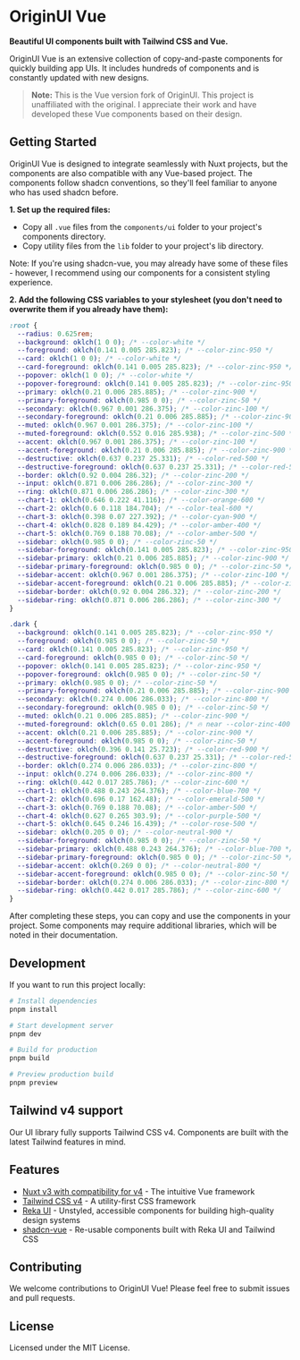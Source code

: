 # OriginUI Vue

**Beautiful UI components built with Tailwind CSS and Vue.**

OriginUI Vue is an extensive collection of copy-and-paste components for quickly building app UIs. It includes hundreds of components and is constantly updated with new designs.

> **Note:** This is the Vue version fork of OriginUI. This project is unaffiliated with the original. I appreciate their work and have developed these Vue components based on their design.

## Getting Started

OriginUI Vue is designed to integrate seamlessly with Nuxt projects, but the components are also compatible with any Vue-based project. The components follow shadcn conventions, so they'll feel familiar to anyone who has used shadcn before.

**1\. Set up the required files:**

- Copy all `.vue` files from the `components/ui` folder to your project's components directory.
- Copy utility files from the `lib` folder to your project's lib directory.

Note: If you're using shadcn-vue, you may already have some of these files - however, I recommend using our components for a consistent styling experience.

**2\. Add the following CSS variables to your stylesheet (you don't need to overwrite them if you already have them):**

```css
:root {
  --radius: 0.625rem;
  --background: oklch(1 0 0); /* --color-white */
  --foreground: oklch(0.141 0.005 285.823); /* --color-zinc-950 */
  --card: oklch(1 0 0); /* --color-white */
  --card-foreground: oklch(0.141 0.005 285.823); /* --color-zinc-950 */
  --popover: oklch(1 0 0); /* --color-white */
  --popover-foreground: oklch(0.141 0.005 285.823); /* --color-zinc-950 */
  --primary: oklch(0.21 0.006 285.885); /* --color-zinc-900 */
  --primary-foreground: oklch(0.985 0 0); /* --color-zinc-50 */
  --secondary: oklch(0.967 0.001 286.375); /* --color-zinc-100 */
  --secondary-foreground: oklch(0.21 0.006 285.885); /* --color-zinc-900 */
  --muted: oklch(0.967 0.001 286.375); /* --color-zinc-100 */
  --muted-foreground: oklch(0.552 0.016 285.938); /* --color-zinc-500 */
  --accent: oklch(0.967 0.001 286.375); /* --color-zinc-100 */
  --accent-foreground: oklch(0.21 0.006 285.885); /* --color-zinc-900 */
  --destructive: oklch(0.637 0.237 25.331); /* --color-red-500 */
  --destructive-foreground: oklch(0.637 0.237 25.331); /* --color-red-500 */
  --border: oklch(0.92 0.004 286.32); /* --color-zinc-200 */
  --input: oklch(0.871 0.006 286.286); /* --color-zinc-300 */
  --ring: oklch(0.871 0.006 286.286); /* --color-zinc-300 */
  --chart-1: oklch(0.646 0.222 41.116); /* --color-orange-600 */
  --chart-2: oklch(0.6 0.118 184.704); /* --color-teal-600 */
  --chart-3: oklch(0.398 0.07 227.392); /* --color-cyan-900 */
  --chart-4: oklch(0.828 0.189 84.429); /* --color-amber-400 */
  --chart-5: oklch(0.769 0.188 70.08); /* --color-amber-500 */
  --sidebar: oklch(0.985 0 0); /* --color-zinc-50 */
  --sidebar-foreground: oklch(0.141 0.005 285.823); /* --color-zinc-950 */
  --sidebar-primary: oklch(0.21 0.006 285.885); /* --color-zinc-900 */
  --sidebar-primary-foreground: oklch(0.985 0 0); /* --color-zinc-50 */
  --sidebar-accent: oklch(0.967 0.001 286.375); /* --color-zinc-100 */
  --sidebar-accent-foreground: oklch(0.21 0.006 285.885); /* --color-zinc-900 */
  --sidebar-border: oklch(0.92 0.004 286.32); /* --color-zinc-200 */
  --sidebar-ring: oklch(0.871 0.006 286.286); /* --color-zinc-300 */
}

.dark {
  --background: oklch(0.141 0.005 285.823); /* --color-zinc-950 */
  --foreground: oklch(0.985 0 0); /* --color-zinc-50 */
  --card: oklch(0.141 0.005 285.823); /* --color-zinc-950 */
  --card-foreground: oklch(0.985 0 0); /* --color-zinc-50 */
  --popover: oklch(0.141 0.005 285.823); /* --color-zinc-950 */
  --popover-foreground: oklch(0.985 0 0); /* --color-zinc-50 */
  --primary: oklch(0.985 0 0); /* --color-zinc-50 */
  --primary-foreground: oklch(0.21 0.006 285.885); /* --color-zinc-900 */
  --secondary: oklch(0.274 0.006 286.033); /* --color-zinc-800 */
  --secondary-foreground: oklch(0.985 0 0); /* --color-zinc-50 */
  --muted: oklch(0.21 0.006 285.885); /* --color-zinc-900 */
  --muted-foreground: oklch(0.65 0.01 286); /* 🔥 near --color-zinc-400 */
  --accent: oklch(0.21 0.006 285.885); /* --color-zinc-900 */
  --accent-foreground: oklch(0.985 0 0); /* --color-zinc-50 */
  --destructive: oklch(0.396 0.141 25.723); /* --color-red-900 */
  --destructive-foreground: oklch(0.637 0.237 25.331); /* --color-red-500 */
  --border: oklch(0.274 0.006 286.033); /* --color-zinc-800 */
  --input: oklch(0.274 0.006 286.033); /* --color-zinc-800 */
  --ring: oklch(0.442 0.017 285.786); /* --color-zinc-600 */
  --chart-1: oklch(0.488 0.243 264.376); /* --color-blue-700 */
  --chart-2: oklch(0.696 0.17 162.48); /* --color-emerald-500 */
  --chart-3: oklch(0.769 0.188 70.08); /* --color-amber-500 */
  --chart-4: oklch(0.627 0.265 303.9); /* --color-purple-500 */
  --chart-5: oklch(0.645 0.246 16.439); /* --color-rose-500 */
  --sidebar: oklch(0.205 0 0); /* --color-neutral-900 */
  --sidebar-foreground: oklch(0.985 0 0); /* --color-zinc-50 */
  --sidebar-primary: oklch(0.488 0.243 264.376); /* --color-blue-700 */
  --sidebar-primary-foreground: oklch(0.985 0 0); /* --color-zinc-50 */
  --sidebar-accent: oklch(0.269 0 0); /* --color-neutral-800 */
  --sidebar-accent-foreground: oklch(0.985 0 0); /* --color-zinc-50 */
  --sidebar-border: oklch(0.274 0.006 286.033); /* --color-zinc-800 */
  --sidebar-ring: oklch(0.442 0.017 285.786); /* --color-zinc-600 */
}
```

After completing these steps, you can copy and use the components in your project. Some components may require additional libraries, which will be noted in their documentation.

## Development

If you want to run this project locally:

```bash
# Install dependencies
pnpm install

# Start development server
pnpm dev

# Build for production
pnpm build

# Preview production build
pnpm preview
```

## Tailwind v4 support

Our UI library fully supports Tailwind CSS v4. Components are built with the latest Tailwind features in mind.

## Features

- [Nuxt v3 with compatibility for v4](https://nuxt.com/) - The intuitive Vue framework
- [Tailwind CSS v4](https://tailwindcss.com/) - A utility-first CSS framework
- [Reka UI](https://reka-ui.com/) - Unstyled, accessible components for building high-quality design systems
- [shadcn-vue](https://www.shadcn-vue.com/) - Re-usable components built with Reka UI and Tailwind CSS

## Contributing

We welcome contributions to OriginUI Vue! Please feel free to submit issues and pull requests.

## License

Licensed under the MIT License.
